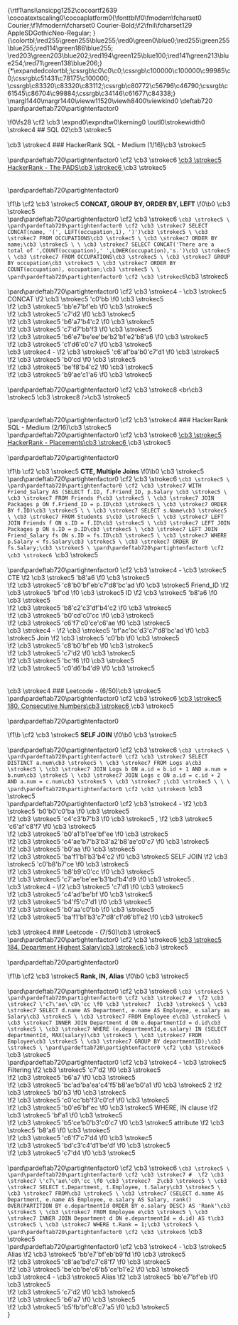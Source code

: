 {\rtf1\ansi\ansicpg1252\cocoartf2639
\cocoatextscaling0\cocoaplatform0{\fonttbl\f0\fmodern\fcharset0 Courier;\f1\fmodern\fcharset0 Courier-Bold;\f2\fnil\fcharset129 AppleSDGothicNeo-Regular;
}
{\colortbl;\red255\green255\blue255;\red0\green0\blue0;\red255\green255\blue255;\red114\green186\blue255;
\red203\green203\blue202;\red194\green125\blue100;\red141\green213\blue254;\red71\green138\blue206;}
{\*\expandedcolortbl;;\cssrgb\c0\c0\c0;\cssrgb\c100000\c100000\c99985\c0;\cssrgb\c51431\c78175\c100000;
\cssrgb\c83320\c83320\c83112;\cssrgb\c80772\c56796\c46790;\cssrgb\c61545\c86704\c99884;\cssrgb\c34146\c61677\c84338;}
\margl1440\margr1440\vieww11520\viewh8400\viewkind0
\deftab720
\pard\pardeftab720\partightenfactor0

\f0\fs28 \cf2 \cb3 \expnd0\expndtw0\kerning0
\outl0\strokewidth0 \strokec4 ## SQL 02\cb3 \strokec5 \
\
\cb3 \strokec4 ### HackerRank SQL - Medium (1/16)\cb3 \strokec5 \
\
\pard\pardeftab720\partightenfactor0
\cf2 \cb3 \strokec6 [\cb3 \strokec5 HackerRank - The PADS\cb3 \strokec6 ](https://www.hackerrank.com/challenges/the-pads/problem?isFullScreen=true)\cb3 \strokec5 \
\
\
\pard\pardeftab720\partightenfactor0

\f1\b \cf2 \cb3 \strokec5 **CONCAT, GROUP BY, ORDER BY, LEFT**
\f0\b0 \cb3 \strokec5  \
\pard\pardeftab720\partightenfactor0
\cf2 \cb3 \strokec6 ``` \cb3 \strokec5 \
\pard\pardeftab720\partightenfactor0
\cf2 \cb3 \strokec7 SELECT CONCAT(name, '(', LEFT(occupation,1), ')')\cb3 \strokec5 \
\cb3 \strokec7 FROM OCCUPATIONS\cb3 \strokec5 \
\cb3 \strokec7 ORDER BY name;\cb3 \strokec5 \
\
\cb3 \strokec7 SELECT CONCAT('There are a total of ',COUNT(occupation),' ',LOWER(occupation),'s.')\cb3 \strokec5 \
\cb3 \strokec7 FROM OCCUPATIONS\cb3 \strokec5 \
\cb3 \strokec7 GROUP BY occupation\cb3 \strokec5 \
\cb3 \strokec7 ORDER BY COUNT(occupation), occupation;\cb3 \strokec5 \
\
\pard\pardeftab720\partightenfactor0
\cf2 \cb3 \strokec6 ```\cb3 \strokec5 \
\
\pard\pardeftab720\partightenfactor0
\cf2 \cb3 \strokec4 - \cb3 \strokec5 CONCAT 
\f2 \cb3 \strokec5 \'c0\'bb
\f0 \cb3 \strokec5  
\f2 \cb3 \strokec5 \'bb\'e7\'bf\'eb
\f0 \cb3 \strokec5  
\f2 \cb3 \strokec5 \'c7\'d2
\f0 \cb3 \strokec5  
\f2 \cb3 \strokec5 \'b6\'a7\'b4\'c2
\f0 \cb3 \strokec5  
\f2 \cb3 \strokec5 \'c7\'d7\'bb\'f3
\f0 \cb3 \strokec5  
\f2 \cb3 \strokec5 \'b6\'e7\'be\'ee\'be\'b2\'b1\'e2\'b8\'a6
\f0 \cb3 \strokec5  
\f2 \cb3 \strokec5 \'c1\'d6\'c0\'c7
\f0 \cb3 \strokec5 \
\cb3 \strokec4 - 
\f2 \cb3 \strokec5 \'c6\'af\'ba\'b0\'c7\'d1
\f0 \cb3 \strokec5  
\f2 \cb3 \strokec5 \'b0\'cd
\f0 \cb3 \strokec5  
\f2 \cb3 \strokec5 \'be\'f8\'b4\'c2
\f0 \cb3 \strokec5  
\f2 \cb3 \strokec5 \'b9\'ae\'c1\'a6
\f0 \cb3 \strokec5 \
\
\pard\pardeftab720\partightenfactor0
\cf2 \cb3 \strokec8 <br\cb3 \strokec5  \cb3 \strokec8 />\cb3 \strokec5 \
\
\
\pard\pardeftab720\partightenfactor0
\cf2 \cb3 \strokec4 ### HackerRank SQL - Medium (2/16)\cb3 \strokec5 \
\pard\pardeftab720\partightenfactor0
\cf2 \cb3 \strokec6 [\cb3 \strokec5 HackerRank - Placements\cb3 \strokec6 ](https://www.hackerrank.com/challenges/placements/problem?isFullScreen=true)\cb3 \strokec5 \
\
\pard\pardeftab720\partightenfactor0

\f1\b \cf2 \cb3 \strokec5 **CTE, Multiple Joins**
\f0\b0 \cb3 \strokec5 \
\pard\pardeftab720\partightenfactor0
\cf2 \cb3 \strokec6 ```\cb3 \strokec5 \
\pard\pardeftab720\partightenfactor0
\cf2 \cb3 \strokec7 WITH Friend_Salary AS (SELECT f.ID, f.Friend_ID, p.Salary \cb3 \strokec5 \
\cb3 \strokec7 FROM Friends f\cb3 \strokec5 \
\cb3 \strokec7 JOIN Packages p ON f.Friend_ID = p.ID\cb3 \strokec5 \
\cb3 \strokec7 ORDER BY f.ID)\cb3 \strokec5 \
\
\cb3 \strokec7 SELECT s.Name\cb3 \strokec5 \
\cb3 \strokec7 FROM Students s\cb3 \strokec5 \
\cb3 \strokec7 LEFT JOIN Friends f ON s.ID = f.ID\cb3 \strokec5 \
\cb3 \strokec7 LEFT JOIN Packages p ON s.ID = p.ID\cb3 \strokec5 \
\cb3 \strokec7 LEFT JOIN Friend_Salary fs ON s.ID = fs.ID\cb3 \strokec5 \
\cb3 \strokec7 WHERE p.Salary < fs.Salary\cb3 \strokec5 \
\cb3 \strokec7 ORDER BY fs.Salary;\cb3 \strokec5 \
\pard\pardeftab720\partightenfactor0
\cf2 \cb3 \strokec6 ```\cb3 \strokec5 \
\
\pard\pardeftab720\partightenfactor0
\cf2 \cb3 \strokec4 - \cb3 \strokec5 CTE 
\f2 \cb3 \strokec5 \'b8\'a6
\f0 \cb3 \strokec5  
\f2 \cb3 \strokec5 \'c8\'b0\'bf\'eb\'c7\'d8\'bc\'ad
\f0 \cb3 \strokec5  Friend_ID 
\f2 \cb3 \strokec5 \'bf\'cd
\f0 \cb3 \strokec5  ID
\f2 \cb3 \strokec5 \'b8\'a6
\f0 \cb3 \strokec5  
\f2 \cb3 \strokec5 \'b8\'c2\'c3\'df\'b4\'c2
\f0 \cb3 \strokec5  
\f2 \cb3 \strokec5 \'b0\'cd\'c0\'cc
\f0 \cb3 \strokec5  
\f2 \cb3 \strokec5 \'c6\'f7\'c0\'ce\'c6\'ae
\f0 \cb3 \strokec5 \
\cb3 \strokec4 - 
\f2 \cb3 \strokec5 \'bf\'ac\'bc\'d3\'c7\'d8\'bc\'ad
\f0 \cb3 \strokec5  Join
\f2 \cb3 \strokec5 \'c0\'bb
\f0 \cb3 \strokec5  
\f2 \cb3 \strokec5 \'c8\'b0\'bf\'eb
\f0 \cb3 \strokec5  
\f2 \cb3 \strokec5 \'c7\'d2
\f0 \cb3 \strokec5  
\f2 \cb3 \strokec5 \'bc\'f6
\f0 \cb3 \strokec5  
\f2 \cb3 \strokec5 \'c0\'d6\'b4\'d9
\f0 \cb3 \strokec5 \
\
\
\cb3 \strokec4 ### Leetcode - (6/50)\cb3 \strokec5 \
\pard\pardeftab720\partightenfactor0
\cf2 \cb3 \strokec6 [\cb3 \strokec5 180. Consecutive Numbers\cb3 \strokec6 ](https://leetcode.com/problems/consecutive-numbers/)\cb3 \strokec5 \
\
\pard\pardeftab720\partightenfactor0

\f1\b \cf2 \cb3 \strokec5 **SELF JOIN**
\f0\b0 \cb3 \strokec5 \
\
\pard\pardeftab720\partightenfactor0
\cf2 \cb3 \strokec6 ```\cb3 \strokec5 \
\pard\pardeftab720\partightenfactor0
\cf2 \cb3 \strokec7 SELECT DISTINCT a.num\cb3 \strokec5 \
\cb3 \strokec7 FROM Logs a\cb3 \strokec5 \
\cb3 \strokec7 JOIN Logs b ON a.id = b.id + 1 AND a.num = b.num\cb3 \strokec5 \
\cb3 \strokec7 JOIN Logs c ON a.id = c.id + 2 AND a.num = c.num\cb3 \strokec5 \
\cb3 \strokec7 ;\cb3 \strokec5 \
\
\
\pard\pardeftab720\partightenfactor0
\cf2 \cb3 \strokec6 ```\cb3 \strokec5 \
\pard\pardeftab720\partightenfactor0
\cf2 \cb3 \strokec4 - 
\f2 \cb3 \strokec5 \'b0\'b0\'c0\'ba
\f0 \cb3 \strokec5  
\f2 \cb3 \strokec5 \'c4\'c3\'b7\'b3
\f0 \cb3 \strokec5 , 
\f2 \cb3 \strokec5 \'c6\'af\'c8\'f7
\f0 \cb3 \strokec5  
\f2 \cb3 \strokec5 \'b0\'a1\'b1\'ee\'bf\'ee
\f0 \cb3 \strokec5  
\f2 \cb3 \strokec5 \'c4\'ae\'b7\'b3\'b3\'a2\'b8\'ae\'c0\'c7
\f0 \cb3 \strokec5  
\f2 \cb3 \strokec5 \'b0\'aa
\f0 \cb3 \strokec5  
\f2 \cb3 \strokec5 \'ba\'f1\'b1\'b3\'b4\'c2
\f0 \cb3 \strokec5  SELF JOIN
\f2 \cb3 \strokec5 \'c0\'b8\'b7\'ce
\f0 \cb3 \strokec5  
\f2 \cb3 \strokec5 \'b8\'b9\'c0\'cc
\f0 \cb3 \strokec5  
\f2 \cb3 \strokec5 \'c7\'ae\'be\'ee\'b3\'bd\'b4\'d9
\f0 \cb3 \strokec5 .\
\cb3 \strokec4 - 
\f2 \cb3 \strokec5 \'c7\'d1
\f0 \cb3 \strokec5  
\f2 \cb3 \strokec5 \'c4\'ad\'be\'bf
\f0 \cb3 \strokec5  
\f2 \cb3 \strokec5 \'b4\'f5\'c7\'d1
\f0 \cb3 \strokec5  
\f2 \cb3 \strokec5 \'b0\'aa\'c0\'bb
\f0 \cb3 \strokec5  
\f2 \cb3 \strokec5 \'ba\'f1\'b1\'b3\'c7\'d8\'c1\'d6\'b1\'e2
\f0 \cb3 \strokec5 \
\
\cb3 \strokec4 ### Leetcode - (7/50)\cb3 \strokec5 \
\pard\pardeftab720\partightenfactor0
\cf2 \cb3 \strokec6 [\cb3 \strokec5 184. Department Highest Salary\cb3 \strokec6 ](https://leetcode.com/problems/department-highest-salary/)\cb3 \strokec5 \
\
\pard\pardeftab720\partightenfactor0

\f1\b \cf2 \cb3 \strokec5 **Rank, IN, Alias**
\f0\b0 \cb3 \strokec5 \
\
\pard\pardeftab720\partightenfactor0
\cf2 \cb3 \strokec6 ```\cb3 \strokec5 \
\pard\pardeftab720\partightenfactor0
\cf2 \cb3 \strokec7 # 
\f2 \cb3 \strokec7 \'c7\'ae\'c0\'cc
\f0 \cb3 \strokec7  1\cb3 \strokec5 \
\cb3 \strokec7 SELECT d.name AS Department, e.name AS Employee, e.salary as Salary\cb3 \strokec5 \
\cb3 \strokec7 FROM Employee e\cb3 \strokec5 \
\cb3 \strokec7 INNER JOIN Department d ON e.departmentId = d.id\cb3 \strokec5 \
\cb3 \strokec7 WHERE (e.departmentId,e.salary) IN (SELECT departmentId, MAX(salary)\cb3 \strokec5 \
\cb3 \strokec7 FROM Employee\cb3 \strokec5 \
\cb3 \strokec7 GROUP BY departmentID);\cb3 \strokec5 \
\pard\pardeftab720\partightenfactor0
\cf2 \cb3 \strokec6 ```\cb3 \strokec5 \
\pard\pardeftab720\partightenfactor0
\cf2 \cb3 \strokec4 - \cb3 \strokec5 Filtering 
\f2 \cb3 \strokec5 \'c7\'d2
\f0 \cb3 \strokec5  
\f2 \cb3 \strokec5 \'b6\'a7
\f0 \cb3 \strokec5  
\f2 \cb3 \strokec5 \'bc\'ad\'ba\'ea\'c4\'f5\'b8\'ae\'b0\'a1
\f0 \cb3 \strokec5  2
\f2 \cb3 \strokec5 \'b0\'b3
\f0 \cb3 \strokec5  
\f2 \cb3 \strokec5 \'c0\'cc\'bb\'f3\'c0\'cf
\f0 \cb3 \strokec5  
\f2 \cb3 \strokec5 \'b0\'e6\'bf\'ec
\f0 \cb3 \strokec5  WHERE, IN clause 
\f2 \cb3 \strokec5 \'bf\'a1
\f0 \cb3 \strokec5  
\f2 \cb3 \strokec5 \'b5\'ce\'b0\'b3\'c0\'c7
\f0 \cb3 \strokec5  attribute
\f2 \cb3 \strokec5 \'b8\'a6
\f0 \cb3 \strokec5  
\f2 \cb3 \strokec5 \'c6\'f7\'c7\'d4
\f0 \cb3 \strokec5  
\f2 \cb3 \strokec5 \'bd\'c3\'c4\'d1\'be\'df
\f0 \cb3 \strokec5  
\f2 \cb3 \strokec5 \'c7\'d4
\f0 \cb3 \strokec5 \
\
\pard\pardeftab720\partightenfactor0
\cf2 \cb3 \strokec6 ```\cb3 \strokec5 \
\pard\pardeftab720\partightenfactor0
\cf2 \cb3 \strokec7 # 
\f2 \cb3 \strokec7 \'c7\'ae\'c0\'cc
\f0 \cb3 \strokec7  2\cb3 \strokec5 \
\cb3 \strokec7 SELECT t.Department, t.Employee, t.Salary\cb3 \strokec5 \
\cb3 \strokec7 FROM\cb3 \strokec5 \
\cb3 \strokec7 (SELECT d.name AS Department, e.name AS Employee, e.salary AS Salary, rank() OVER(PARTITION BY e.departmentId ORDER BY e.salary DESC) AS 'Rank'\cb3 \strokec5 \
\cb3 \strokec7 FROM Employee e\cb3 \strokec5 \
\cb3 \strokec7 INNER JOIN Department d ON e.departmentId = d.id) AS t\cb3 \strokec5 \
\cb3 \strokec7 WHERE t.Rank = 1;\cb3 \strokec5 \
\pard\pardeftab720\partightenfactor0
\cf2 \cb3 \strokec6 ```\cb3 \strokec5 \
\pard\pardeftab720\partightenfactor0
\cf2 \cb3 \strokec4 - \cb3 \strokec5 Alias 
\f2 \cb3 \strokec5 \'bb\'e7\'bf\'eb\'b9\'fd
\f0 \cb3 \strokec5  
\f2 \cb3 \strokec5 \'c8\'ae\'bd\'c7\'c8\'f7
\f0 \cb3 \strokec5  
\f2 \cb3 \strokec5 \'be\'cb\'be\'c6\'b5\'ce\'b1\'e2
\f0 \cb3 \strokec5 \
\cb3 \strokec4 - \cb3 \strokec5 Alias 
\f2 \cb3 \strokec5 \'bb\'e7\'bf\'eb
\f0 \cb3 \strokec5  
\f2 \cb3 \strokec5 \'c7\'d2
\f0 \cb3 \strokec5  
\f2 \cb3 \strokec5 \'b6\'a7
\f0 \cb3 \strokec5  
\f2 \cb3 \strokec5 \'b5\'fb\'bf\'c8\'c7\'a5
\f0 \cb3 \strokec5 \
}